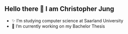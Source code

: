 ## Hello there 👋 I am Christopher Jung

- ✨ I’m studying computer science at Saarland University
- 🔭 I’m currently working on my Bachelor Thesis

<!--
- 🔭 I’m currently working on ...
- 🌱 I’m currently learning ...
- 👯 I’m looking to collaborate on ...
- 🤔 I’m looking for help with ...
- 💬 Ask me about ...
- 📫 How to reach me: ...
- 😄 Pronouns: ...
- ⚡ Fun fact: ...
-->
